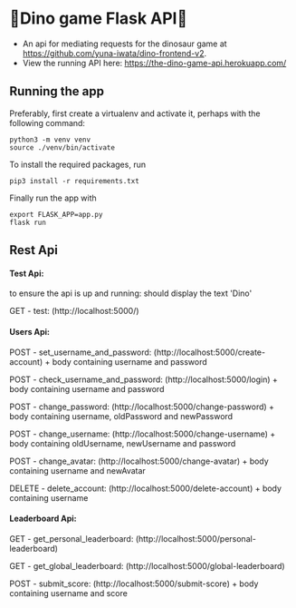 # 🦖Dino game Flask API🦖

- An api for mediating requests for the dinosaur game at https://github.com/yuna-iwata/dino-frontend-v2. 
- View the running API here: https://the-dino-game-api.herokuapp.com/

## Running the app

Preferably, first create a virtualenv and activate it, perhaps with the following command:

```
python3 -m venv venv
source ./venv/bin/activate
```

To install the required packages, run

```
pip3 install -r requirements.txt
```

Finally run the app with

```
export FLASK_APP=app.py
flask run
```
Rest Api 
-----

#### Test Api: 
to ensure the api is up and running: should display the text 'Dino' 

GET - test: (http://localhost:5000/)

#### Users Api:

POST - set_username_and_password: (http://localhost:5000/create-account) + body containing username and password

POST - check_username_and_password: (http://localhost:5000/login) + body containing username and password

POST - change_password: (http://localhost:5000/change-password) + body containing username, oldPassword and newPassword

POST - change_username: (http://localhost:5000/change-username) + body containing oldUsername, newUsername and password

POST - change_avatar: (http://localhost:5000/change-avatar) + body containing username and newAvatar

DELETE - delete_account: (http://localhost:5000/delete-account) + body containing username

#### Leaderboard Api:

GET - get_personal_leaderboard: (http://localhost:5000/personal-leaderboard)

GET - get_global_leaderboard: (http://localhost:5000/global-leaderboard)

POST - submit_score: (http://localhost:5000/submit-score) + body containing username and score
